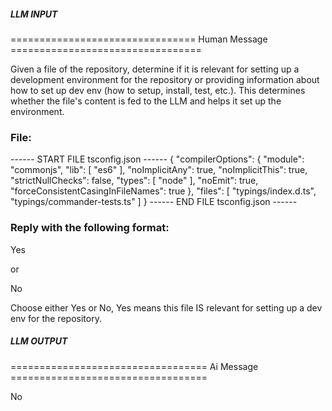 ##### LLM INPUT #####
================================ Human Message =================================

Given a file of the repository, determine if it is relevant for setting up a development environment for the repository or providing information about how to set up dev env (how to setup, install, test, etc.). This determines whether the file's content is fed to the LLM and helps it set up the environment.

### File:
------ START FILE tsconfig.json ------
{
    "compilerOptions": {
        "module": "commonjs",
        "lib": [
            "es6"
        ],
        "noImplicitAny": true,
        "noImplicitThis": true,
        "strictNullChecks": false,
        "types": [
            "node"
        ],
        "noEmit": true,
        "forceConsistentCasingInFileNames": true
    },
    "files": [
        "typings/index.d.ts",
        "typings/commander-tests.ts"
    ]
}
------ END FILE tsconfig.json ------

### Reply with the following format:

<rel>Yes</rel>

or

<rel>No</rel>

Choose either Yes or No, Yes means this file IS relevant for setting up a dev env for the repository.

##### LLM OUTPUT #####
================================== Ai Message ==================================

<rel>No</rel>